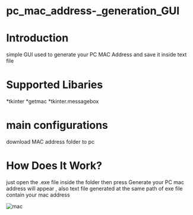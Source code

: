 # pc_mac_address-_generation_GUI

Introduction
============

 simple GUI used to generate your PC MAC Address and save it inside text file 

Supported Libaries
==================

*tkinter
*getmac 
*tkinter.messagebox


main configurations
==================
download MAC address folder to pc


How Does It Work?
==================

just open the .exe file inside the folder then press Generate
your PC mac address will appear , also text file generated at the same path of exe file contain your mac address

![mac](https://user-images.githubusercontent.com/71146628/95691970-8e8e2100-0c23-11eb-8960-8202dcbb216e.PNG)
